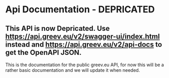 # Api Documentation - DEPRICATED
## This API is now Depricated. Use https://api.greev.eu/v2/swagger-ui/index.html instead and https://api.greev.eu/v2/api-docs to get the OpenAPI JSON.

This is the documentation for the public greev.eu API, for now this will be a rather basic documentation and we will update it when needed.
